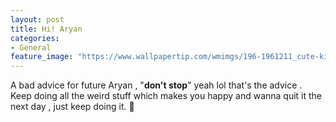 ```yaml
---
layout: post
title: Hi! Aryan
categories:
- General
feature_image: "https://www.wallpapertip.com/wmimgs/196-1961211_cute-kitten-saying-hi.jpg"
---
```

                                                                        

A bad advice for future Aryan , "**don't stop**" yeah lol that's the advice . Keep doing all the weird stuff which makes you happy and wanna quit it the next day , just keep doing it. :grapes: 
